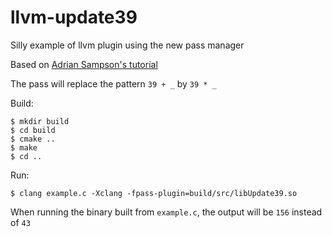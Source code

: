 # llvm-update39
Silly example of llvm plugin using the new pass manager

Based on [Adrian Sampson's tutorial](https://www.cs.cornell.edu/~asampson/blog/llvm.html)

The pass will replace the pattern `39 + _` by `39 * _`

Build:

    $ mkdir build
    $ cd build
    $ cmake ..
    $ make
    $ cd ..

Run:

    $ clang example.c -Xclang -fpass-plugin=build/src/libUpdate39.so

When running the binary built from `example.c`, the output will be `156` instead of `43`
